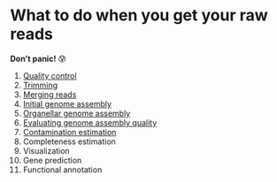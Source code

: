 # What to do when you get your raw reads 

**Don't panic!** :cold_sweat:

1. [Quality control](qc.md)  
2. [Trimming](trimming.md)
3. [Merging reads](merging.md)
4. [Initial genome assembly](assembly.md)
5. [Organellar genome assembly](organelle_assembly.md)
6. [Evaluating genome assembly quality](quality.md)
7. [Contamination estimation](contamination.md)
8. Completeness estimation
9. Visualization
10. Gene prediction
11. Functional annotation
